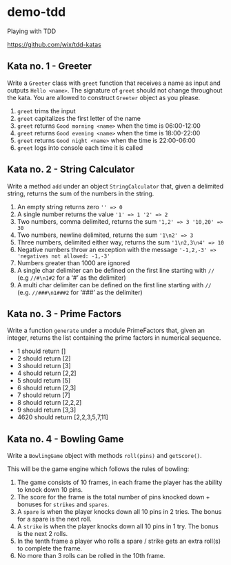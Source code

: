 # demo-tdd

Playing with TDD

https://github.com/wix/tdd-katas

## Kata no. 1 - Greeter

Write a `Greeter` class with `greet` function that receives a name as input and outputs `Hello <name>`. The signature of `greet` should not change throughout the kata. You are allowed to construct `Greeter` object as you please.

1. `greet` trims the input
2. `greet` capitalizes the first letter of the name
3. `greet` returns `Good morning <name>` when the time is 06:00-12:00
4. `greet` returns `Good evening <name>` when the time is 18:00-22:00
5. `greet` returns `Good night <name>` when the time is 22:00-06:00
6. `greet` logs into console each time it is called

## Kata no. 2 - String Calculator

Write a method `add` under an object `StringCalculator` that, given a delimited string, returns the sum of the numbers in the string.

1. An empty string returns zero `'' => 0`
2. A single number returns the value `'1' => 1 '2' => 2`
3. Two numbers, comma delimited, returns the sum `'1,2' => 3 '10,20' => 30`
4. Two numbers, newline delimited, returns the sum `'1\n2' => 3`
5. Three numbers, delimited either way, returns the sum `'1\n2,3\n4' => 10`
6. Negative numbers throw an exception with the message `'-1,2,-3' => 'negatives not allowed: -1,-3'`
7. Numbers greater than 1000 are ignored
8. A single char delimiter can be defined on the first line starting with `//` (e.g `//#\n1#2` for a ‘#’ as the delimiter)
9. A multi char delimiter can be defined on the first line starting with `//` (e.g. `//###\n1###2` for ‘###’ as the delimiter)

## Kata no. 3 - Prime Factors

Write a function `generate` under a module PrimeFactors that, given an integer, returns the list containing the prime factors in numerical sequence.

* 1 should return []
* 2 should return [2]
* 3 should return [3]
* 4 should return [2,2]
* 5 should return [5]
* 6 should return [2,3]
* 7 should return [7]
* 8 should return [2,2,2]
* 9 should return [3,3]
* 4620 should return [2,2,3,5,7,11]

## Kata no. 4 - Bowling Game

Write a `BowlingGame` object with methods `roll(pins)` and `getScore()`.

This will be the game engine which follows the rules of bowling:

1. The game consists of 10 frames, in each frame the player has the ability to knock down 10 pins.
2. The score for the frame is the total number of pins knocked down + bonuses for `strikes` and `spares`.
3. A `spare` is when the player knocks down all 10 pins in 2 tries. The bonus for a spare is the next roll.
4. A `strike` is when the player knocks down all 10 pins in 1 try. The bonus is the next 2 rolls.
5. In the tenth frame a player who rolls a spare / strike gets an extra roll(s) to complete the frame.
6. No more than 3 rolls can be rolled in the 10th frame.